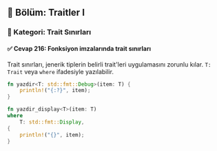 ## 📘 Bölüm: Traitler I  
### 🔹 Kategori: Trait Sınırları  
#### ✅ Cevap 216: Fonksiyon imzalarında trait sınırları

Trait sınırları, jenerik tiplerin belirli trait'leri uygulamasını zorunlu kılar. `T: Trait` veya `where` ifadesiyle yazılabilir.

```rust
fn yazdir<T: std::fmt::Debug>(item: T) {
    println!("{:?}", item);
}

fn yazdir_display<T>(item: T)
where
    T: std::fmt::Display,
{
    println!("{}", item);
}
```
